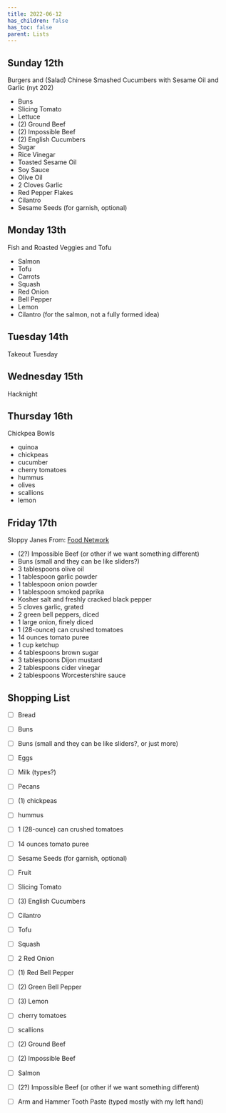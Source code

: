 ```yaml
---
title: 2022-06-12
has_children: false
has_toc: false
parent: Lists
---
```


## Sunday 12th

Burgers and (Salad) Chinese Smashed Cucumbers with Sesame Oil and Garlic (nyt 202)

- Buns
- Slicing Tomato 
- Lettuce
- (2) Ground Beef
- (2) Impossible Beef
- (2) English Cucumbers
- Sugar
- Rice Vinegar
- Toasted Sesame Oil
- Soy Sauce
- Olive Oil
- 2 Cloves Garlic
- Red Pepper Flakes
- Cilantro
- Sesame Seeds (for garnish, optional)

## Monday 13th

Fish and Roasted Veggies and Tofu

- Salmon
- Tofu
- Carrots
- Squash
- Red Onion
- Bell Pepper
- Lemon
- Cilantro (for the salmon, not a fully formed idea)


## Tuesday 14th

Takeout Tuesday

## Wednesday 15th

Hacknight

## Thursday 16th

Chickpea Bowls

- quinoa
- chickpeas
- cucumber
- cherry tomatoes
- hummus
- olives
- scallions
- lemon

## Friday 17th

Sloppy Janes
From: [Food Network](https://www.foodnetwork.com/recipes/sloppy-jane-sliders-1961874)

- (2?) Impossible Beef (or other if we want something different)
- Buns (small and they can be like sliders?)
- 3 tablespoons olive oil
- 1 tablespoon garlic powder
- 1 tablespoon onion powder
- 1 tablespoon smoked paprika
- Kosher salt and freshly cracked black pepper
- 5 cloves garlic, grated
- 2 green bell peppers, diced
- 1 large onion, finely diced
- 1 (28-ounce) can crushed tomatoes
- 14 ounces tomato puree
- 1 cup ketchup
- 4 tablespoons brown sugar
- 3 tablespoons Dijon mustard
- 2 tablespoons cider vinegar
- 2 tablespoons Worcestershire sauce

## Shopping List

- [ ] Bread
- [ ] Buns
- [ ] Buns (small and they can be like sliders?, or just more)

- [ ] Eggs
- [ ] Milk (types?)

- [ ] Pecans
- [ ] (1) chickpeas
- [ ] hummus
- [ ] 1 (28-ounce) can crushed tomatoes
- [ ] 14 ounces tomato puree
- [ ] Sesame Seeds (for garnish, optional)


- [ ] Fruit
- [ ] Slicing Tomato 
- [ ] (3) English Cucumbers
- [ ] Cilantro
- [ ] Tofu
- [ ] Squash
- [ ] 2 Red Onion
- [ ] (1) Red Bell Pepper
- [ ] (2) Green Bell Pepper
- [ ] (3) Lemon
- [ ] cherry tomatoes
- [ ] scallions

- [ ] (2) Ground Beef
- [ ] (2) Impossible Beef
- [ ] Salmon
- [ ] (2?) Impossible Beef (or other if we want something different)

- [ ] Arm and Hammer Tooth Paste (typed mostly with my left hand)
